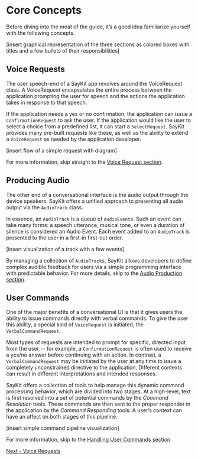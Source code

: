 
# Core Concepts

Before diving into the meat of the guide, it’s a good idea familiarize yourself with the following concepts.

[insert graphical representation of the three sections as colored boxes with titles and a few bullets of their responsibilities]

## Voice Requests

The user speech-end of a SayKit app revolves around the VoiceRequest class. A VoiceRequest encapsulates the entire process between the application prompting the user for speech and the actions the application takes in response to that speech.

If the application needs a yes or no confirmation, the application can issue a `ConfirmationRequest` to ask the user. If the application would like the user to select a choice from a predefined list, it can start a `SelectRequest`. SayKit provides many pre-built requests like these, as well as the ability to extend a `VoiceRequest` as needed by the application developer.

[insert flow of a simple request with diagram]

For more information, skip straight to the [Voice Request section](../voice-requests/).

## Producing Audio

The other end of a conversational interface is the audio output through the device speakers. SayKit offers a unified approach to presenting all audio output via the `AudioTrack`  class.

In essence, an `AudioTrack`  is a queue of `AudioEvent`s. Such an event can take many forms: a speech utterance, musical tone, or even a duration of silence is considered an Audio Event. Each event added to an `AudioTrack` is presented to the user in a first-in first-out order.

[insert visualization of a track with a few events]

By managing a collection of `AudioTrack`s, SayKit allows developers to define complex audible feedback for users via a simple programming interface with predictable behavior. For more details, skip to the [Audio Production section](../audio-production/).

## User Commands

One of the major benefits of a conversational UI is that it gives users the ability to issue commands directly with verbal commands. To give the user this ability, a special kind of `VoiceRequest` is initiated, the `VerbalCommandRequest`.

Most types of requests are intended to prompt for specific, directed input from the user -- for example, a `ConfirmationRequest` is often used to receive a yes/no answer before continuing with an action. In contrast, a `VerbalCommandRequest` may be initiated by the user at any time to issue a completely unconstrained directive to the application. Different contexts can result in different interpretations and intended responses.

SayKit offers a collection of tools to help manage this dynamic command processing behavior, which are divided into two stages. At a high-level, text is first resolved into a set of potential commands by the *Command Resolution* tools. These commands are then sent to the proper responder in the application by the *Command Responding* tools. A user’s context can have an affect on both stages of this pipeline.

[insert simple command pipeline visualization]

For more information, skip to the [Handling User Commands section](../handling-user-commands/).

[Next - Voice Requests](../voice-requests)
